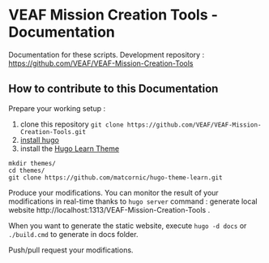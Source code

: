 # VEAF Mission Creation Tools - Documentation

Documentation for these scripts.
Development repository : https://github.com/VEAF/VEAF-Mission-Creation-Tools

## How to contribute to this Documentation

Prepare your working setup :

1. clone this repository `git clone https://github.com/VEAF/VEAF-Mission-Creation-Tools.git`
2. [install hugo](https://gohugo.io/getting-started/installing/)
3. install the [Hugo Learn Theme](https://learn.netlify.com/en/)

```shell
mkdir themes/
cd themes/
git clone https://github.com/matcornic/hugo-theme-learn.git
```

Produce your modifications.
You can monitor the result of your modifications in real-time thanks to `hugo server` command : generate local website http://localhost:1313/VEAF-Mission-Creation-Tools .

When you want to generate the static website, execute `hugo -d docs` or `./build.cmd` to generate in docs folder.

Push/pull request your modifications.
